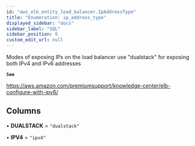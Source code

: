 ```yaml
---
id: "aws_elb_entity_load_balancer.IpAddressType"
title: "Enumeration: ip_address_type"
displayed_sidebar: "docs"
sidebar_label: "SQL"
sidebar_position: 0
custom_edit_url: null
---
```


Modes of exposing IPs on the load balancer
use "dualstack" for exposing both IPv4 and IPv6 addresses

**`See`**

https://aws.amazon.com/premiumsupport/knowledge-center/elb-configure-with-ipv6/

## Columns

• **DUALSTACK** = ``"dualstack"``

• **IPV4** = ``"ipv4"``
